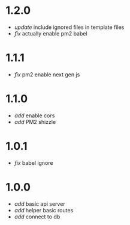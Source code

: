 # 1.2.0

* _update_ include ignored files in template files
* _fix_ actually enable pm2 babel

# 1.1.1

* _fix_ pm2 enable next gen js

# 1.1.0

* _add_ enable cors
* _add_ PM2 shizzle

# 1.0.1

* _fix_ babel ignore

# 1.0.0

* _add_ basic api server
* _add_ helper basic routes
* _add_ connect to db
